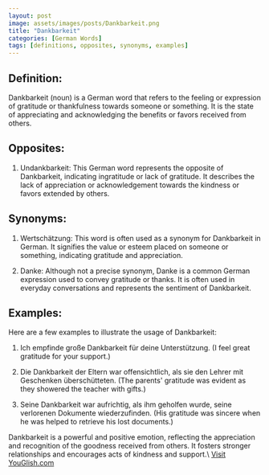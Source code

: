 ```yaml
---
layout: post
image: assets/images/posts/Dankbarkeit.png
title: "Dankbarkeit"
categories: [German Words]
tags: [definitions, opposites, synonyms, examples]
---
```


## Definition:

Dankbarkeit (noun) is a German word that refers to the feeling or expression of gratitude or thankfulness towards someone or something. It is the state of appreciating and acknowledging the benefits or favors received from others.

## Opposites:

1. Undankbarkeit: This German word represents the opposite of Dankbarkeit, indicating ingratitude or lack of gratitude. It describes the lack of appreciation or acknowledgement towards the kindness or favors extended by others.

## Synonyms:

1. Wertschätzung: This word is often used as a synonym for Dankbarkeit in German. It signifies the value or esteem placed on someone or something, indicating gratitude and appreciation.

2. Danke: Although not a precise synonym, Danke is a common German expression used to convey gratitude or thanks. It is often used in everyday conversations and represents the sentiment of Dankbarkeit.

## Examples:

Here are a few examples to illustrate the usage of Dankbarkeit:

1. Ich empfinde große Dankbarkeit für deine Unterstützung. (I feel great gratitude for your support.)

2. Die Dankbarkeit der Eltern war offensichtlich, als sie den Lehrer mit Geschenken überschütteten. (The parents' gratitude was evident as they showered the teacher with gifts.)

3. Seine Dankbarkeit war aufrichtig, als ihm geholfen wurde, seine verlorenen Dokumente wiederzufinden. (His gratitude was sincere when he was helped to retrieve his lost documents.)

Dankbarkeit is a powerful and positive emotion, reflecting the appreciation and recognition of the goodness received from others. It fosters stronger relationships and encourages acts of kindness and support.\ <a id="yg-widget-0" class="youglish-widget" data-query="Dankbarkeit" data-lang="german" data-components="8412" data-auto-start="0" data-bkg-color="theme_light" data-title="How%20to%20pronounce%20Dankbarkeit%20in%20German"  rel="nofollow" href="https://youglish.com">Visit YouGlish.com</a><script async src="https://youglish.com/public/emb/widget.js" charset="utf-8"></script>